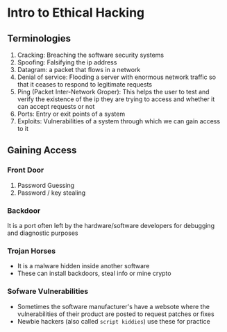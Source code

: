 # Intro to Ethical Hacking

## Terminologies

1. Cracking: Breaching the software security systems
2. Spoofing: Falsifying the ip address
3. Datagram: a packet that flows in a network
4. Denial of service: Flooding a server with enormous network traffic so that it ceases to respond to legitimate requests
5. Ping (Packet Inter-Network Groper): This helps the user to test and verify the existence of the ip they are trying to access and whether it can accept requests or not
6. Ports: Entry or exit points of a system
7. Exploits: Vulnerabilities of a system through which we can gain access to it

## Gaining Access

### Front Door

1. Password Guessing
2. Password / key stealing

### Backdoor

It is a port often left by the hardware/software developers for debugging and diagnostic purposes

### Trojan Horses

* It is a malware hidden inside another software
* These can install backdoors, steal info or mine crypto

### Sofware Vulnerabilities

* Sometimes the software manufacturer's have a websote where the vulnerabilities of their product are posted to request patches or fixes
* Newbie hackers (also called `script kiddies`) use these for practice